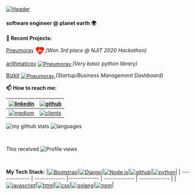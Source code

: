 <!--### Hi there 👋


**vladyslavnUA/vladyslavnUA** is a ✨ _special_ ✨ repository because its `README.md` (this file) appears on your GitHub profile.

Here are some ideas to get you started:



- 🔭 I’m currently working on ...
  
- 🌱 I’m currently learning ...
- 👯 I’m looking to collaborate on ...
- 🤔 I’m looking for help with ...
- 💬 Ask me about ...
- 📫 How to reach me: ...
- 😄 Pronouns: ...
- ⚡ Fun fact: ...
-->
[![Header](https://i.imgur.com/yjy0IJx.jpg "Vladyslav Nykoliuk")](http://ezweb.me/)
#### software engineer @ planet earth 🌍  

**🔭 Recent Projects:**
<br>

[Pneumoray](https://www.pneumoray.tech)
<a href="https://www.pneumoray.tech">
  <img align="center" alt="Pneumoray" width="25px" src="https://raw.githubusercontent.com/Pneumoray/hackNJITproject/main/img/pneumoray-logo2.png" /> 
</a>
<i>(Won 3rd place @ NJIT 2020 Hackathon)</i>

<!-- [Web.io](https://anbellouzi.github.io/web.io/)
<a href="https://anbellouzi.github.io/web.io/">
  <img align="center" alt="Pneumoray" width="25px" src="https://www.flaticon.com/svg/static/icons/svg/1055/1055687.svg" /> 
</a>
<i>(Voice recognition website builder)</i>
-->

[arithmaticpy](https://pypi.org/project/arithmaticpy/)
<a href="https://pypi.org/project/arithmaticpy/">
  <img align="center" alt="Pneumoray" width="25px" src="https://www.flaticon.com/svg/static/icons/svg/2570/2570575.svg" /> 
</a>
<i>(Very basic python library)</i>

[Bizkit](https://bizkit-tech.herokuapp.com/)
<a href="https://bizkit-tech.herokuapp.com/">
  <img align="center" alt="Pneumoray" width="25px" src="https://www.flaticon.com/svg/static/icons/svg/921/921591.svg" /> 
</a>
<i>(Startup/Business Management Dashboard)</i>

**📫 How to reach me:**

|<a href="https://www.linkedin.com/in/vladyslav-nykoliuk/"><img align="center" alt="linkedin" width="30px" src="https://upload.wikimedia.org/wikipedia/commons/thumb/f/f8/LinkedIn_icon_circle.svg/2048px-LinkedIn_icon_circle.svg.png"/></a>  | <a href="https://github.com/vladyslavnUA"><img align="center" alt="github" width="30px" src="https://image.flaticon.com/icons/png/512/25/25231.png"/></a> |
| ------------- | ------------- |
|<a href="http://medium.com/@vladyslav.nykoliuk/"><img align="center" alt="medium" width="30px" src="https://image.winudf.com/v2/image1/Y29tLm1lZGl1bS5yZWFkZXJfaWNvbl8xNjAzMTIyMzM3XzA2Mw/icon.png?w=&fakeurl=1"/></a>  | <a href="https://www.vladyslav.us"><img align="center" alt="clients" width="30px" src="https://static.vecteezy.com/system/resources/thumbnails/003/731/316/small/web-icon-line-on-white-background-image-for-web-presentation-logo-icon-symbol-free-vector.jpg"/></a>  |



<p align="left">
<img src="https://github-readme-stats.vercel.app/api?username=vladyslavnUA&show_icons=true&title_color=fff&icon_color=ffbb00&text_color=9f9f9f&bg_color=151515" alt="my github stats" width="445"/>&nbsp;<img src="https://github-readme-stats.vercel.app/api/top-langs/?username=vladyslavnUA&layout=compact&show_icons=true&title_color=fff&icon_color=fc8930&text_color=9f9f9f&bg_color=151515" alt="languages" height="176">
</p>

<br>

This received 
![Profile views](https://komarev.com/ghpvc/?username=vladyslavnUA&color=brightgreen)

<br>

**My Tech Stack:**
|<a href="https://getbootstrap.com/"><img align="center" alt="Bootstrap" width="45px" src="https://obscureproblemsandgotchas.com/wp-content/uploads/2018/06/bootstrap-stack-e1530246058846.png"/></a>|<a href="https://www.djangoproject.com/"><img align="center" alt="Django" width="40px" src="https://verbose-equals-true.gitlab.io/django-postgres-vue-gitlab-ecs/django.jpg" /></a>|<a href="https://www.javascript.com/"><img align="center" alt="Node.js" width="35px" src="https://seeklogo.com/images/N/nodejs-logo-FBE122E377-seeklogo.com.png" /></a>|<a href="https://github.com/"><img align="center" alt="github" width="40px" src="https://image.flaticon.com/icons/png/512/25/25231.png"/></a>|<a href="https://www.python.org/"><img align="center" alt="python" width="40px" src="https://upload.wikimedia.org/wikipedia/commons/thumb/c/c3/Python-logo-notext.svg/768px-Python-logo-notext.svg.png"/></a>|
| ------------- | ------------- |-------------   | ------------- | ------------- |
|<a href="https://www.javascript.com/"><img align="center" alt="javascript" width="35px" src="https://e7.pngegg.com/pngimages/602/440/png-clipart-javascript-open-logo-number-js-angle-text.png"/></a>|<a href="https://www.html5.com/"><img align="center" alt="html" width="35px" src="https://upload.wikimedia.org/wikipedia/commons/thumb/3/38/HTML5_Badge.svg/600px-HTML5_Badge.svg.png"/></a>|<a href="https://www.w3schools.com/css/"><img align="center" alt="css" width="35px" src="https://ucarecdn.com/f49e8fc4-876f-49ef-934f-89812fc4125e/"/></a>|<a href="https://golang.org/"><img align="center" alt="golang" width="40px" src="https://upload.wikimedia.org/wikipedia/commons/thumb/0/05/Go_Logo_Blue.svg/1280px-Go_Logo_Blue.svg.png"/></a>|<a href="https://www.npmjs.com/"><img align="center" alt="npm" width="40px" src="https://upload.wikimedia.org/wikipedia/commons/thumb/d/db/Npm-logo.svg/800px-Npm-logo.svg.png"/></a>|


